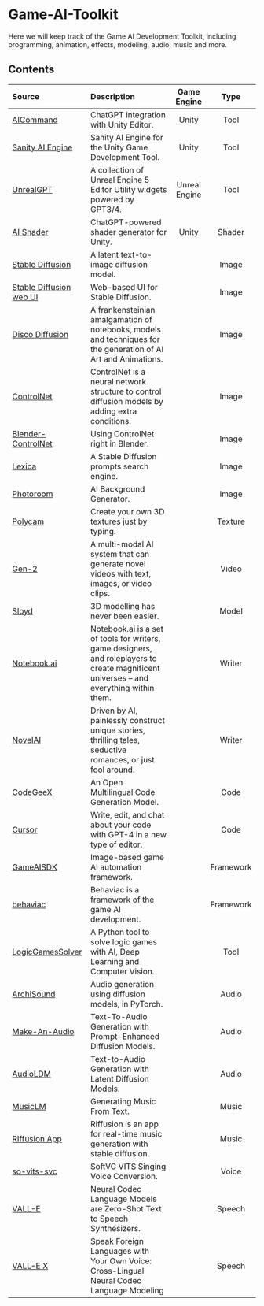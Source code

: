 # Game-AI-Toolkit

Here we will keep track of the Game AI Development Toolkit, including programming, animation, effects, modeling, audio, music and more.

## Contents

| Source                                                             | Description                                                                                                                               |  Game Engine  |   Type   |
| :----------------------------------------------------------------- | :---------------------------------------------------------------------------------------------------------------------------------------- | :-----------: | :-------: |
| [AICommand](https://github.com/keijiro/AICommand)                     | ChatGPT integration with Unity Editor.                                                                                                    |     Unity     |   Tool   |
| [Sanity AI Engine](https://github.com/tosos/SanityEngine)             | Sanity AI Engine for the Unity Game Development Tool.                                                                                     |     Unity     |   Tool   |
| [UnrealGPT](https://github.com/TREE-Ind/UnrealGPT)                    | A collection of Unreal Engine 5 Editor Utility widgets powered by GPT3/4.                                                                 | Unreal Engine |   Tool   |
| [AI Shader](https://github.com/keijiro/AIShader)                      | ChatGPT-powered shader generator for Unity.                                                                                               |     Unity     |  Shader  |
| [Stable Diffusion](https://github.com/CompVis/stable-diffusion)       | A latent text-to-image diffusion model.                                                                                                   |              |   Image   |
| [Stable Diffusion web UI](https://github.com/Sygil-Dev/sygil-webui)   | Web-based UI for Stable Diffusion.                                                                                                        |              |   Image   |
| [Disco Diffusion](https://github.com/alembics/disco-diffusion)        | A frankensteinian amalgamation of notebooks, models and techniques for the generation of AI Art and Animations.                           |              |   Image   |
| [ControlNet](https://github.com/lllyasviel/ControlNet)                | ControlNet is a neural network structure to control diffusion models by adding extra conditions.                                          |              |   Image   |
| [Blender-ControlNet](https://github.com/coolzilj/Blender-ControlNet)  | Using ControlNet right in Blender.                                                                                                        |              |   Image   |
| [Lexica](https://lexica.art/)                                         | A Stable Diffusion prompts search engine.                                                                                                 |              |   Image   |
| [Photoroom](https://www.photoroom.com/backgrounds)                    | AI Background Generator.                                                                                                                  |              |   Image   |
| [Polycam](https://poly.cam/material-generator)                        | Create your own 3D textures just by typing.                                                                                               |              |  Texture  |
| [Gen-2](https://research.runwayml.com/gen2)                           | A multi-modal AI system that can generate novel videos with text, images, or video clips.                                                 |              |   Video   |
| [Sloyd](https://www.sloyd.ai/)                                        | 3D modelling has never been easier.                                                                                                       |              |   Model   |
| [Notebook.ai](https://github.com/indentlabs/notebook)                 | Notebook.ai is a set of tools for writers, game designers, and roleplayers to create magnificent universes – and everything within them. |              |  Writer  |
| [NovelAI](https://novelai.net/)                                       | Driven by AI, painlessly construct unique stories, thrilling tales, seductive romances, or just fool around.                              |              |  Writer  |
| [CodeGeeX](https://github.com/THUDM/CodeGeeX)                         | An Open Multilingual Code Generation Model.                                                                                               |              |   Code   |
| [Cursor](https://www.cursor.so/)                                      | Write, edit, and chat about your code with GPT-4 in a new type of editor.                                                                 |              |   Code   |
| [GameAISDK](https://github.com/Tencent/GameAISDK)                     | Image-based game AI automation framework.                                                                                                 |              | Framework |
| [behaviac](https://github.com/Tencent/behaviac)                       | Behaviac is a framework of the game AI development.                                                                                       |              | Framework |
| [LogicGamesSolver](https://github.com/fabridigua/LogicGamesSolver)    | A Python tool to solve logic games with AI, Deep Learning and Computer Vision.                                                            |              |   Tool   |
| [ArchiSound](https://github.com/archinetai/audio-diffusion-pytorch)   | Audio generation using diffusion models, in PyTorch.                                                                                      |              |   Audio   |
| [Make-An-Audio](https://text-to-audio.github.io/)                     | Text-To-Audio Generation with Prompt-Enhanced Diffusion Models.                                                                           |              |   Audio   |
| [AudioLDM](https://audioldm.github.io/)                               | Text-to-Audio Generation with Latent Diffusion Models.                                                                                    |              |   Audio   |
| [MusicLM](https://google-research.github.io/seanet/musiclm/examples/) | Generating Music From Text.                                                                                                               |              |   Music   |
| [Riffusion App](https://github.com/riffusion/riffusion-app)           | Riffusion is an app for real-time music generation with stable diffusion.                                                                 |              |   Music   |
| [so-vits-svc](https://github.com/svc-develop-team/so-vits-svc)        | SoftVC VITS Singing Voice Conversion.                                                                                                     |              |   Voice   |
| [VALL-E](https://valle-demo.github.io/)                               | Neural Codec Language Models are Zero-Shot Text to Speech Synthesizers.                                                                   |              |  Speech  |
| [VALL-E X](https://vallex-demo.github.io/)                            | Speak Foreign Languages with Your Own Voice: Cross-Lingual Neural Codec Language Modeling                                                 |              |  Speech  |
